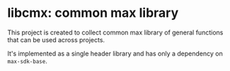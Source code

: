 # libcmx: common max library

This project is created to collect common max library of general functions that can be used across projects. 

It's implemented as a single header library and has only a dependency on `max-sdk-base`.
